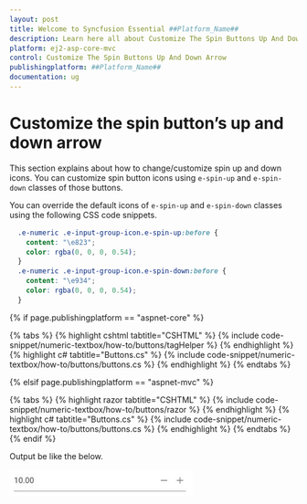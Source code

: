 ```yaml
---
layout: post
title: Welcome to Syncfusion Essential ##Platform_Name##
description: Learn here all about Customize The Spin Buttons Up And Down Arrow of Syncfusion Essential ##Platform_Name## widgets based on HTML5 and jQuery.
platform: ej2-asp-core-mvc
control: Customize The Spin Buttons Up And Down Arrow
publishingplatform: ##Platform_Name##
documentation: ug
---
```


# Customize the spin button’s up and down arrow

This section explains about how to change/customize spin up and down icons. You can customize spin button icons using `e-spin-up` and `e-spin-down`
classes of those buttons.

You can override the default icons of `e-spin-up` and `e-spin-down` classes using the following CSS code snippets.

```css
  .e-numeric .e-input-group-icon.e-spin-up:before {
    content: "\e823";
    color: rgba(0, 0, 0, 0.54);
  }
  .e-numeric .e-input-group-icon.e-spin-down:before {
    content: "\e934";
    color: rgba(0, 0, 0, 0.54);
  }
```

{% if page.publishingplatform == "aspnet-core" %}

{% tabs %}
{% highlight cshtml tabtitle="CSHTML" %}
{% include code-snippet/numeric-textbox/how-to/buttons/tagHelper %}
{% endhighlight %}
{% highlight c# tabtitle="Buttons.cs" %}
{% include code-snippet/numeric-textbox/how-to/buttons/buttons.cs %}
{% endhighlight %}
{% endtabs %}

{% elsif page.publishingplatform == "aspnet-mvc" %}

{% tabs %}
{% highlight razor tabtitle="CSHTML" %}
{% include code-snippet/numeric-textbox/how-to/buttons/razor %}
{% endhighlight %}
{% highlight c# tabtitle="Buttons.cs" %}
{% include code-snippet/numeric-textbox/how-to/buttons/buttons.cs %}
{% endhighlight %}
{% endtabs %}
{% endif %}



Output be like the below.

![NumericTextBox Sample](../images/buttons.png)